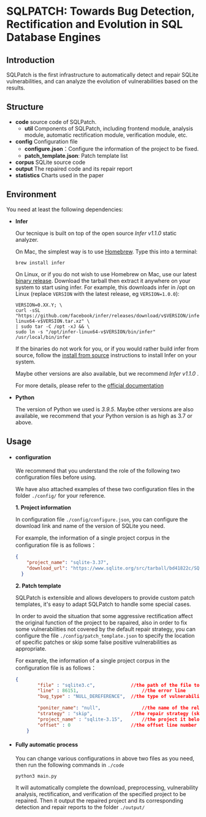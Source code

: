 # SQLPATCH:  Towards Bug Detection, Rectification and Evolution in SQL Database Engines



## Introduction

SQLPatch is the first infrastructure to automatically detect and repair SQLite vulnerabilities, and can analyze the evolution of vulnerabilities based on the results. 



## Structure

- **code**    source code of SQLPatch.
  - **util**  Components of SQLPatch, including frontend module, analysis module, automatic rectification module, verification module, etc. 
- **config**  Configuration file
  - **configure.json**：Configure the information of the project to be fixed. 
  - **patch_template.json**: Patch template list
- **corpus**  SQLite source code
- **output**  The repaired code and its repair report
- **statistics**  Charts used in the paper



## Environment

You need at least the following dependencies:

- **Infer**

  Our tecnique is built on top of the open source *Infer v1.1.0* static analyzer. 

  On Mac, the simplest way is to use [Homebrew](http://brew.sh/). Type this into a terminal:

  ```
  brew install infer
  ```

  On Linux, or if you do not wish to use Homebrew on Mac, use our latest [binary release](https://github.com/facebook/infer/releases/latest). Download the tarball then extract it anywhere on your system to start using infer. For example, this downloads infer in /opt on Linux (replace `VERSION` with the latest release, eg `VERSION=1.0.0`):

  ```shell
  VERSION=0.XX.Y; \
  curl -sSL "https://github.com/facebook/infer/releases/download/v$VERSION/infer-linux64-v$VERSION.tar.xz" \
  | sudo tar -C /opt -xJ && \
  sudo ln -s "/opt/infer-linux64-v$VERSION/bin/infer" /usr/local/bin/infer
  ```

  If the binaries do not work for you, or if you would rather build infer from source, follow the [install from source](https://github.com/facebook/infer/blob/main/INSTALL.md#install-infer-from-source) instructions to install Infer on your system.

  Maybe other versions are also available, but we recommend *Infer v1.1.0* .

  For more details, please refer to the [official documentation](https://fbinfer.com/docs/getting-started)

  

- **Python**

  The version of Python we used is *3.9.5*. Maybe other versions are also available, we recommend that your Python version is as high as 3.7 or above. 

  

## Usage

- #### configuration

  We recommend that you understand the role of the following two configuration files before using. 

  We have also attached examples of these two configuration files in the folder `./config/` for your reference. 

  **1. Project information**

  In configuration file `./config/configure.json`, you can configure the download link and name of the version of SQLite you need. 

  For example, the information of a single project corpus in the configuration file is as follows：

  ```json
  {
      "project_name": "sqlite-3.37",
      "download_url": "https://www.sqlite.org/src/tarball/bd41822c/SQLite-bd41822c.tar.gz"
    }
  ```

  

  **2. Patch template**

  SQLPatch is extensible and allows developers to provide custom patch templates, it's easy to adapt SQLPatch to handle some special cases. 

  In order to avoid the situation that some aggressive rectification affect the original function of the project to be rapaired, also in order to fix some vulnerabilities not covered by the default repair strategy, you can configure the file `./config/patch_template.json` to specify the location of specific patches or skip some false positive vulnerabilities as appropriate.

  

  For example, the information of a single project corpus in the configuration file is as follows：

  ```json
  {
          "file" : "sqlite3.c",				//the path of the file to be repaired
          "line" : 86151,						//the error line
          "bug_type" : "NULL_DEREFERENCE",	//the type of vulnerability
          
          "poniter_name": "null",				//the name of the related variable name
          "strategy" : "skip",				//the repair strategy (skip or offset)
          "project_name" : "sqlite-3.15",		//the project it belongs to
          "offset" : 0						//the offset line number of the patch
      }
  ```

  

- #### Fully automatic process

  You can change various configurations in above two files as you need, then run the following commands in `./code` 

  ```shell
  python3 main.py
  ```

  It will automatically complete the download, preprocessing, vulnerability analysis, rectification, and verification of the specified project to be repaired. Then it output the repaired project and its corresponding detection and repair reports to the folder `./output/`









 














